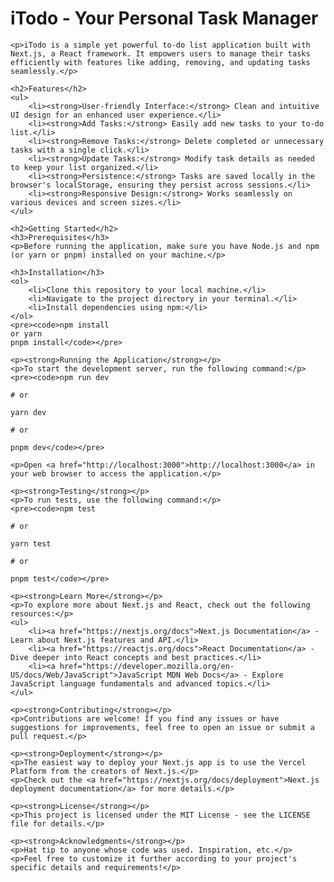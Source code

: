 <h1>iTodo - Your Personal Task Manager</h1>

    <p>iTodo is a simple yet powerful to-do list application built with Next.js, a React framework. It empowers users to manage their tasks efficiently with features like adding, removing, and updating tasks seamlessly.</p>

    <h2>Features</h2>
    <ul>
        <li><strong>User-friendly Interface:</strong> Clean and intuitive UI design for an enhanced user experience.</li>
        <li><strong>Add Tasks:</strong> Easily add new tasks to your to-do list.</li>
        <li><strong>Remove Tasks:</strong> Delete completed or unnecessary tasks with a single click.</li>
        <li><strong>Update Tasks:</strong> Modify task details as needed to keep your list organized.</li>
        <li><strong>Persistence:</strong> Tasks are saved locally in the browser's localStorage, ensuring they persist across sessions.</li>
        <li><strong>Responsive Design:</strong> Works seamlessly on various devices and screen sizes.</li>
    </ul>

    <h2>Getting Started</h2>
    <h3>Prerequisites</h3>
    <p>Before running the application, make sure you have Node.js and npm (or yarn or pnpm) installed on your machine.</p>

    <h3>Installation</h3>
    <ol>
        <li>Clone this repository to your local machine.</li>
        <li>Navigate to the project directory in your terminal.</li>
        <li>Install dependencies using npm:</li>
    </ol>
    <pre><code>npm install
    or yarn
    pnpm install</code></pre>

    <p><strong>Running the Application</strong></p>
    <p>To start the development server, run the following command:</p>
    <pre><code>npm run dev

    # or

    yarn dev

    # or

    pnpm dev</code></pre>

    <p>Open <a href="http://localhost:3000">http://localhost:3000</a> in your web browser to access the application.</p>

    <p><strong>Testing</strong></p>
    <p>To run tests, use the following command:</p>
    <pre><code>npm test

    # or

    yarn test

    # or

    pnpm test</code></pre>

    <p><strong>Learn More</strong></p>
    <p>To explore more about Next.js and React, check out the following resources:</p>
    <ul>
        <li><a href="https://nextjs.org/docs">Next.js Documentation</a> - Learn about Next.js features and API.</li>
        <li><a href="https://reactjs.org/docs">React Documentation</a> - Dive deeper into React concepts and best practices.</li>
        <li><a href="https://developer.mozilla.org/en-US/docs/Web/JavaScript">JavaScript MDN Web Docs</a> - Explore JavaScript language fundamentals and advanced topics.</li>
    </ul>

    <p><strong>Contributing</strong></p>
    <p>Contributions are welcome! If you find any issues or have suggestions for improvements, feel free to open an issue or submit a pull request.</p>

    <p><strong>Deployment</strong></p>
    <p>The easiest way to deploy your Next.js app is to use the Vercel Platform from the creators of Next.js.</p>
    <p>Check out the <a href="https://nextjs.org/docs/deployment">Next.js deployment documentation</a> for more details.</p>

    <p><strong>License</strong></p>
    <p>This project is licensed under the MIT License - see the LICENSE file for details.</p>

    <p><strong>Acknowledgments</strong></p>
    <p>Hat tip to anyone whose code was used. Inspiration, etc.</p>
    <p>Feel free to customize it further according to your project's specific details and requirements!</p>
